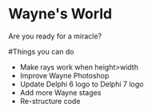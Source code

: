 # Wayne's World
Are you ready for a miracle?


#Things you can do
* Make rays work when height>width
* Improve Wayne Photoshop
* Update Delphi 6 logo to Delphi 7 logo
* Add more Wayne stages
* Re-structure code

